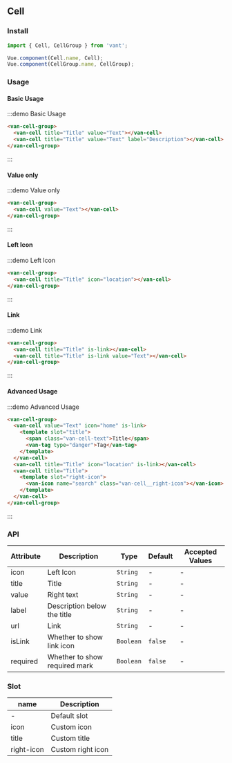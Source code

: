 <script>
export default {
  methods: {
    handleClick() {
      console.log('cell click');
    }
  }
};
</script>

## Cell

### Install
``` javascript
import { Cell, CellGroup } from 'vant';

Vue.component(Cell.name, Cell);
Vue.component(CellGroup.name, CellGroup);
```

### Usage

#### Basic Usage

:::demo Basic Usage
```html
<van-cell-group>
  <van-cell title="Title" value="Text"></van-cell>
  <van-cell title="Title" value="Text" label="Description"></van-cell>
</van-cell-group>
```
:::

#### Value only

:::demo Value only
```html
<van-cell-group>
  <van-cell value="Text"></van-cell>
</van-cell-group>
```
:::

#### Left Icon

:::demo Left Icon
```html
<van-cell-group>
  <van-cell title="Title" icon="location"></van-cell>
</van-cell-group>
```
:::

#### Link

:::demo Link
```html
<van-cell-group>
  <van-cell title="Title" is-link></van-cell>
  <van-cell title="Title" is-link value="Text"></van-cell>
</van-cell-group>
```
:::

#### Advanced Usage

:::demo Advanced Usage
```html
<van-cell-group>
  <van-cell value="Text" icon="home" is-link>
    <template slot="title">
      <span class="van-cell-text">Title</span>
      <van-tag type="danger">Tag</van-tag>
    </template>
  </van-cell>
  <van-cell title="Title" icon="location" is-link></van-cell>
  <van-cell title="Title">
    <template slot="right-icon">
      <van-icon name="search" class="van-cell__right-icon"></van-icon>
    </template>
  </van-cell>
</van-cell-group>
```
:::

### API

| Attribute | Description | Type | Default | Accepted Values |
|-----------|-----------|-----------|-------------|-------------|
| icon | Left Icon | `String` | - | - |
| title | Title | `String` | - | - |
| value | Right text | `String` | - | - |
| label | Description below the title | `String` | - | - |
| url | Link | `String` | - | - |
| isLink | Whether to show link icon | `Boolean` | `false` | - |
| required | Whether to show required mark | `Boolean` | `false` | - |

### Slot

| name | Description |
|-----------|-----------|
| - | Default slot |
| icon | Custom icon |
| title | Custom title |
| right-icon | Custom right icon |
